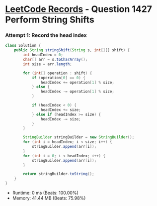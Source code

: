 # [LeetCode Records](../../README.md) - Question 1427 Perform String Shifts

### Attempt 1: Record the head index
```java
class Solution {
    public String stringShift(String s, int[][] shift) {
        int headIndex = 0;
        char[] arr = s.toCharArray();
        int size = arr.length;

        for (int[] operation : shift) {
            if (operation[0] == 0) {
                headIndex += operation[1] % size;
            } else {
                headIndex -= operation[1] % size;
            }

            if (headIndex < 0) {
                headIndex += size;
            } else if (headIndex >= size) {
                headIndex -= size;
            }
        }

        StringBuilder stringBuilder = new StringBuilder();
        for (int i = headIndex; i < size; i++) {
            stringBuilder.append(arr[i]);
        }
        for (int i = 0; i < headIndex; i++) {
            stringBuilder.append(arr[i]);
        }

        return stringBuilder.toString();
    }
}
```
- Runtime: 0 ms (Beats: 100.00%)
- Memory: 41.44 MB (Beats: 75.98%)

<br>

